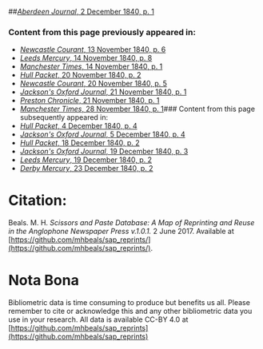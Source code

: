 ##[*Aberdeen Journal*, 2 December 1840, p. 1](https://mhbeals.github.io/sap_html/Aberdeen-Journal/Aberdeen-Journal-2-December-1840-p-1)

### Content from this page previously appeared in:
+ [*Newcastle Courant*, 13 November 1840, p. 6](https://mhbeals.github.io/sap_html/Newcastle-Courant/Newcastle-Courant-13-November-1840-p-6)
+ [*Leeds Mercury*, 14 November 1840, p. 8](https://mhbeals.github.io/sap_html/Leeds-Mercury/Leeds-Mercury-14-November-1840-p-8)
+ [*Manchester Times*, 14 November 1840, p. 1](https://mhbeals.github.io/sap_html/Manchester-Times/Manchester-Times-14-November-1840-p-1)
+ [*Hull Packet*, 20 November 1840, p. 2](https://mhbeals.github.io/sap_html/Hull-Packet/Hull-Packet-20-November-1840-p-2)
+ [*Newcastle Courant*, 20 November 1840, p. 5](https://mhbeals.github.io/sap_html/Newcastle-Courant/Newcastle-Courant-20-November-1840-p-5)
+ [*Jackson's Oxford Journal*, 21 November 1840, p. 1](https://mhbeals.github.io/sap_html/Jackson's-Oxford-Journal/Jackson's-Oxford-Journal-21-November-1840-p-1)
+ [*Preston Chronicle*, 21 November 1840, p. 1](https://mhbeals.github.io/sap_html/Preston-Chronicle/Preston-Chronicle-21-November-1840-p-1)
+ [*Manchester Times*, 28 November 1840, p. 1](https://mhbeals.github.io/sap_html/Manchester-Times/Manchester-Times-28-November-1840-p-1)### Content from this page subsequently appeared in:
+ [*Hull Packet*, 4 December 1840, p. 4](https://mhbeals.github.io/sap_html/Hull-Packet/Hull-Packet-4-December-1840-p-4)
+ [*Jackson's Oxford Journal*, 5 December 1840, p. 4](https://mhbeals.github.io/sap_html/Jackson's-Oxford-Journal/Jackson's-Oxford-Journal-5-December-1840-p-4)
+ [*Hull Packet*, 18 December 1840, p. 2](https://mhbeals.github.io/sap_html/Hull-Packet/Hull-Packet-18-December-1840-p-2)
+ [*Jackson's Oxford Journal*, 19 December 1840, p. 3](https://mhbeals.github.io/sap_html/Jackson's-Oxford-Journal/Jackson's-Oxford-Journal-19-December-1840-p-3)
+ [*Leeds Mercury*, 19 December 1840, p. 2](https://mhbeals.github.io/sap_html/Leeds-Mercury/Leeds-Mercury-19-December-1840-p-2)
+ [*Derby Mercury*, 23 December 1840, p. 2](https://mhbeals.github.io/sap_html/Derby-Mercury/Derby-Mercury-23-December-1840-p-2)
                    
# Citation: 

Beals. M. H. *Scissors and Paste Database: A Map of Reprinting and Reuse in the Anglophone Newspaper Press v.1.0.1.* 2 June 2017. Available at [https://github.com/mhbeals/sap_reprints/](https://github.com/mhbeals/sap_reprints/). 
                    
# Nota Bona

Bibliometric data is time consuming to produce but benefits us all. Please remember to cite or acknowledge this and any other bibliometric data you use in your research. All data is available CC-BY 4.0 at [https://github.com/mhbeals/sap_reprints](https://github.com/mhbeals/sap_reprints)
